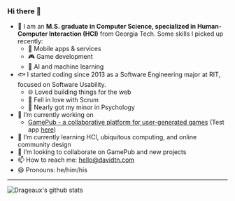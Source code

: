 ### Hi there 👋

<!--
**Drageaux/Drageaux** is a ✨ _special_ ✨ repository because its `README.md` (this file) appears on your GitHub profile.

Here are some ideas to get you started:
-->

- 🐲 I am an **M.S. graduate in Computer Science, specialized in Human-Computer Interaction (HCI)** from Georgia Tech. Some skills I picked up recently:
  - 📱 Mobile apps & services
  - 🎮 Game development
  - 🤖 AI and machine learning
- 🐟 I started coding since 2013 as a Software Engineering major at RIT, focused on Software Usability. 
  - 🌐 Loved building things for the web
  - 📅 Fell in love with Scrum
  - 🔮 Nearly got my minor in Psychology
- 🔭 I’m currently working on 
  - [GamePub - a collaborative platform for user-generated games](https://github.com/Drageaux/gamepub-web) (Test app [here](https://gamepub-staging.herokuapp.com/))
- 🌱 I’m currently learning HCI, ubiquitous computing, and online community design
- 👯 I’m looking to collaborate on GamePub and new projects
- 📫 How to reach me: hello@davidtn.com
- 😄 Pronouns: he/him/his


---
![Drageaux's github stats](https://github-readme-stats.vercel.app/api?username=Drageaux&count_private=true&show_icons=true)
